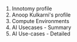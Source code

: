 1. Innotomy profile
2. Anoop Kulkarni's profile
3. Compute Environments
4. AI Usecases - Summary
5. AI Use-cases - Detailed
